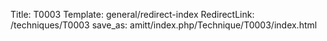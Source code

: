 Title: T0003
Template: general/redirect-index
RedirectLink: /techniques/T0003
save_as: amitt/index.php/Technique/T0003/index.html